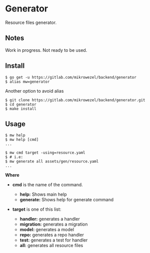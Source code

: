 # Generator
Resource files generator.

## Notes
Work in progress.
Not ready to be used.

## Install

```shell
$ go get -u https://gitlab.com/mikrowezel/backend/generator
$ alias mw=generator
```

Another option to avoid alias

```shell
$ git clone https://gitlab.com/mikrowezel/backend/generator.git
$ cd generator
$ make install
```

## Usage
```shell
$ mw help
$ mw help [cmd]
...

$ mw cmd target -using=resource.yaml
$ # i.e:
$ mw generate all assets/gen/resource.yaml
...
```

**Where**

  * **cmd** is the name of the command.
    * **help:** Shows main help
    * **generate:** Shows help for generate command

  * **target** is one of this list:
    * **handler:** generates a handler
    * **migration:** generates a migration
    * **model:** generates a model
    * **repo:** generates a repo handler
    * **test:** generates a test for handler
    * **all:** generates all resource files

